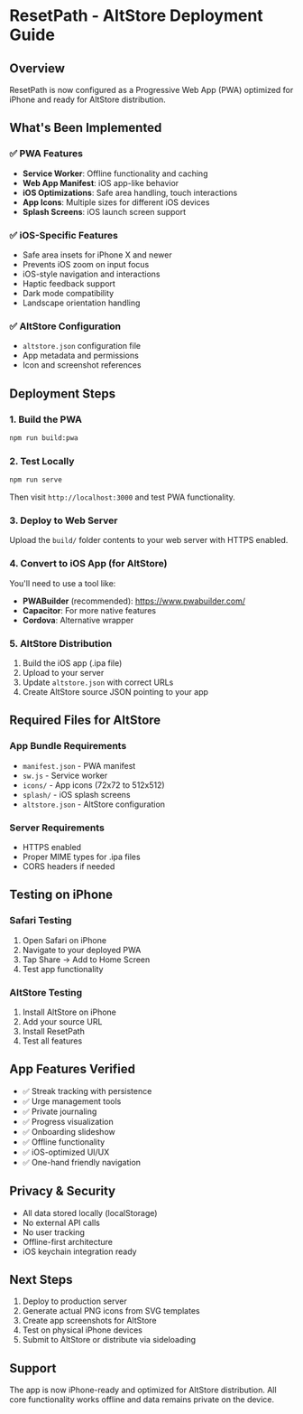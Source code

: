 # ResetPath - AltStore Deployment Guide

## Overview
ResetPath is now configured as a Progressive Web App (PWA) optimized for iPhone and ready for AltStore distribution.

## What's Been Implemented

### ✅ PWA Features
- **Service Worker**: Offline functionality and caching
- **Web App Manifest**: iOS app-like behavior
- **iOS Optimizations**: Safe area handling, touch interactions
- **App Icons**: Multiple sizes for different iOS devices
- **Splash Screens**: iOS launch screen support

### ✅ iOS-Specific Features
- Safe area insets for iPhone X and newer
- Prevents iOS zoom on input focus
- iOS-style navigation and interactions
- Haptic feedback support
- Dark mode compatibility
- Landscape orientation handling

### ✅ AltStore Configuration
- `altstore.json` configuration file
- App metadata and permissions
- Icon and screenshot references

## Deployment Steps

### 1. Build the PWA
```bash
npm run build:pwa
```

### 2. Test Locally
```bash
npm run serve
```
Then visit `http://localhost:3000` and test PWA functionality.

### 3. Deploy to Web Server
Upload the `build/` folder contents to your web server with HTTPS enabled.

### 4. Convert to iOS App (for AltStore)
You'll need to use a tool like:
- **PWABuilder** (recommended): https://www.pwabuilder.com/
- **Capacitor**: For more native features
- **Cordova**: Alternative wrapper

### 5. AltStore Distribution
1. Build the iOS app (.ipa file)
2. Upload to your server
3. Update `altstore.json` with correct URLs
4. Create AltStore source JSON pointing to your app

## Required Files for AltStore

### App Bundle Requirements
- `manifest.json` - PWA manifest
- `sw.js` - Service worker
- `icons/` - App icons (72x72 to 512x512)
- `splash/` - iOS splash screens
- `altstore.json` - AltStore configuration

### Server Requirements
- HTTPS enabled
- Proper MIME types for .ipa files
- CORS headers if needed

## Testing on iPhone

### Safari Testing
1. Open Safari on iPhone
2. Navigate to your deployed PWA
3. Tap Share → Add to Home Screen
4. Test app functionality

### AltStore Testing
1. Install AltStore on iPhone
2. Add your source URL
3. Install ResetPath
4. Test all features

## App Features Verified
- ✅ Streak tracking with persistence
- ✅ Urge management tools
- ✅ Private journaling
- ✅ Progress visualization
- ✅ Onboarding slideshow
- ✅ Offline functionality
- ✅ iOS-optimized UI/UX
- ✅ One-hand friendly navigation

## Privacy & Security
- All data stored locally (localStorage)
- No external API calls
- No user tracking
- Offline-first architecture
- iOS keychain integration ready

## Next Steps
1. Deploy to production server
2. Generate actual PNG icons from SVG templates
3. Create app screenshots for AltStore
4. Test on physical iPhone devices
5. Submit to AltStore or distribute via sideloading

## Support
The app is now iPhone-ready and optimized for AltStore distribution. All core functionality works offline and data remains private on the device.
